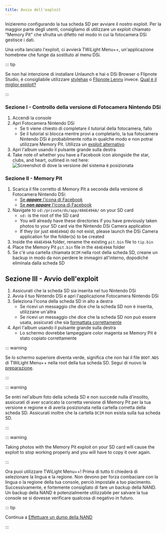 ```yaml
---
title: Avvio dell'exploit
---
```


Inizieremo configurando la tua scheda SD per avviare il nostro exploit. Per la maggior parte degli utenti, consigliamo di utilizzare un exploit chiamato "Memory Pit" che sfrutta un difetto nel modo in cui la fotocamera DSi gestisce i dati.

Una volta lanciato l'exploit, ci avvierà TWiLight Menu++, un'applicazione homebrew che funge da sostituto al menu DSi.

::: tip

Se non hai intenzione di installare Unlaunch e hai o DSi Browser o Flipnote Studio, è consigliabile utilizzare [stylehax](launching-the-browser-exploit.html) o [Flipnote Lenny](launching-the-flipnote-exploit.html) invece. [Qual è il miglior exploit?](faq.html#which-is-the-best-exploit)

:::

### Sezione I - Controllo della versione di Fotocamera Nintendo DSi

1. Accendi la console
1. Apri Fotocamera Nintendo DSi
    - Se ti viene chiesto di completare il tutorial della fotocamera, fallo
    - Se il tutorial si blocca mentre provi a completarlo, la tua fotocamera Nintendo DSi è probabilmente rotta in qualche modo e non potrai utilizzare Memory Pit. Utilizza un [exploit alternativo](alternate-exploits.html)
1. Apri l'album usando il pulsante grande sulla destra
1. Take note of whether you have a Facebook icon alongside the star, clubs, and heart, outlined in red here: ![Screenshot di dove la versione del sistema è posizionata](/assets/images/facebook-check.png)

### Sezione II - Memory Pit

1. Scarica il file corretto di Memory Pit a seconda della versione di Fotocamera Nintendo DSi:
    - [Se ***appare*** l'icona di Facebook](/assets/files/memory_pit/768_1024/pit.bin)
    - [Se ***non appare*** l'icona di Facebook](/assets/files/memory_pit/256/pit.bin)
1. Navigate to `sd:/private/ds/app/484E494A/` on your SD card
    - `sd:` is the root of the SD card
    - You will already have these directories if you have previously taken photos to your SD card via the Nintendo DSi Camera application
    - If they (or just `484E494A`) do not exist, please launch the DSi Camera application for the folder(s) to be created
1. Inside the `484E494A` folder, rename the existing `pit.bin` file to `tip.bin`
1. Place the Memory Pit `pit.bin` file in the `484E494A` folder
1. Se c'è una cartella chiamata `DCIM` nella root della scheda SD, creane un backup in modo da non perdere le immagini all'interno, dopodiché eliminala dalla scheda SD


## Sezione III - Avvio dell'exploit

1. Assicurati che la scheda SD sia inserita nel tuo Nintendo DSi
1. Avvia il tuo Nintendo DSi e apri l'applicazione Fotocamera Nintendo DSi
1. Seleziona l'icona della scheda SD in alto a destra
    - Se ricevi un messaggio che dice che la scheda SD non è inserita, utilizzane un'altra
    - Se ricevi un messaggio che dice che la scheda SD non può essere usata, assicurati che sia [formattata correttamente](sd-card-setup.html)
1. Apri l'album usando il pulsante grande sulla destra
    - Lo schermo dovrebbe lampeggiare color magenta se Memory Pit è stato copiato correttamente

::: warning

Se lo schermo superiore diventa verde, significa che non hai il file `BOOT.NDS` di TWiLight Menu++ nella root della tua scheda SD. Segui di nuovo la [preparazione](get-started.html#section-i-prep-work).

:::

::: warning

Se entri nel'album foto della scheda SD e non succede nulla d'insolito, assicurati di aver scaricato la corretta versione di Memory Pit per la tua versione e regione e di averla posizionata nella cartella corretta della scheda SD. Assicurati inoltre che la cartella `DCIM` non esista sulla tua scheda SD.

:::

::: warning

Taking photos with the Memory Pit exploit on your SD card will cause the exploit to stop working properly and you will have to copy it over again.

:::

Ora puoi utilizzare TWiLight Menu++! Prima di tutto ti chiederà di selezionare la lingua e la regione. Non devono per forza combaciare con la lingua o la regione della tua console, perciò impostale a tuo piacimento. Successivamente, e fortemente consigliato di fare un backup della NAND. Un backup della NAND è potenzialmente utilizzabile per salvare la tua console se si dovesse verificare qualcosa di negativo in futuro.

::: tip

Continua a [Effettuare un dump della NAND](dumping-nand.html)

:::
